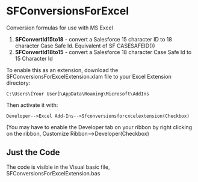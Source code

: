 # SFConversionsForExcel

Conversion formulas for use with MS Excel

1. **SFConvertId15to18** - convert a Salesforce 15 character ID to 18 character Case Safe Id. Equivalent of SF CASESAFEID())
1. **SFConvertId18to15** - convert a Salesforce 18 character Case Safe Id to 15 Character Id

To enable this as an extension, download the SFConversionsForExcelExtension.xlam file to your Excel Extension directory:

`C:\Users\[Your User]\AppData\Roaming\Microsoft\AddIns`

Then activate it with:

`Developer-->Excel Add-Ins-->Sfconversionsforcxcelextension(Checkbox)`

(You may have to enable the Developer tab on your ribbon by right clicking on the ribbon, Customize Ribbon-->Developer(Checkbox)

## Just the Code
The code is visible in the Visual basic file, SFConversionsForExcelExtension.bas 